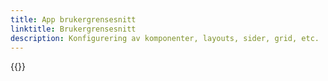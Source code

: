 ```yaml
---
title: App brukergrensesnitt
linktitle: Brukergrensesnitt
description: Konfigurering av komponenter, layouts, sider, grid, etc.
---
```


{{<children>}}
